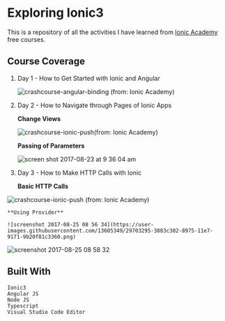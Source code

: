 # Exploring Ionic3

This is a repository of all the activities I have learned from [Ionic Academy](url) free courses.

## Course Coverage
1. Day 1 - How to Get Started with Ionic and Angular

    ![crashcourse-angular-binding](https://user-images.githubusercontent.com/13605349/29609879-c829f73e-87f8-11e7-9e6c-b5a3f00c2852.gif) (from: Ionic Academy)

2. Day 2 - How to Navigate through Pages of Ionic Apps

    **Change Views**

    ![crashcourse-ionic-push](https://user-images.githubusercontent.com/13605349/29605239-705f6b78-87ea-11e7-98eb-f49d8d386df4.gif)(from: Ionic Academy)

    **Passing of Parameters**

    ![screen shot 2017-08-23 at 9 36 04 am](https://user-images.githubusercontent.com/13605349/29605168-35e0ae94-87ea-11e7-9117-2935d08c90fc.png)
3. Day 3 - How to Make HTTP Calls with Ionic

    **Basic HTTP Calls**

![crashcourse-ionic-push](https://user-images.githubusercontent.com/13605349/29605239-705f6b78-87ea-11e7-98eb-f49d8d386df4.gif) (from: Ionic Academy)

    **Using Provider**

    ![screenshot 2017-08-25 08 56 34](https://user-images.githubusercontent.com/13605349/29703295-3883c302-8975-11e7-9171-9b20f81c3360.png)

![screenshot 2017-08-25 08 58 32](https://user-images.githubusercontent.com/13605349/29703262-1e7e9fc2-8975-11e7-9d7c-395f4314bf90.png)


## Built With
    Ionic3
    Angular JS
    Node JS
    Typescript
    Visual Studio Code Editor
